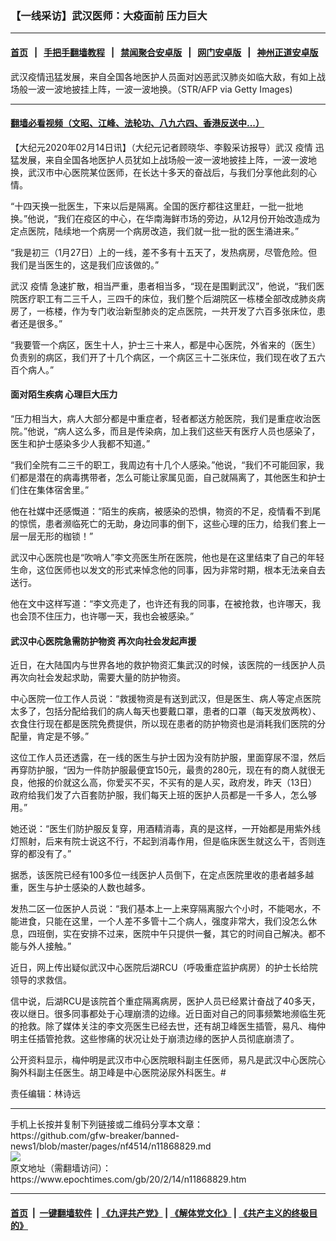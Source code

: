 ### 【一线采访】武汉医师：大疫面前 压力巨大
------------------------

#### [首页](https://github.com/gfw-breaker/banned-news1/blob/master/README.md) &nbsp;&nbsp;|&nbsp;&nbsp; [手把手翻墙教程](https://github.com/gfw-breaker/guides/wiki) &nbsp;&nbsp;|&nbsp;&nbsp; [禁闻聚合安卓版](https://github.com/gfw-breaker/bn-android) &nbsp;&nbsp;|&nbsp;&nbsp; [网门安卓版](https://github.com/oGate2/oGate) &nbsp;&nbsp;|&nbsp;&nbsp; [神州正道安卓版](https://github.com/SzzdOgate/update) 



<div><img alt="" class="aligncenter wp-post-image" src="https://i.epochtimes.com/assets/uploads/2020/02/1233-600x400.jpg"/>
<div class="red16 caption">
 武汉疫情迅猛发展，来自全国各地医护人员面对凶恶武汉肺炎如临大敌，有如上战场般一波一波地披挂上阵，一波一波地换。（STR/AFP via Getty Images)
</div>
</div><hr/>

#### [翻墙必看视频（文昭、江峰、法轮功、八九六四、香港反送中...）](https://github.com/gfw-breaker/banned-news1/blob/master/pages/link3.md)

<div><p>
 【大纪元2020年02月14日讯】（大纪元记者顾晓华、李毅采访报导）武汉
 <ok href="https://www.epochtimes.com/gb/tag/%E7%96%AB%E6%83%85.html">
  疫情
 </ok>
 迅猛发展，来自全国各地医护人员犹如上战场般一波一波地披挂上阵，一波一波地换，武汉市中心医院某位医师，在长达十多天的奋战后，与我们分享他此刻的心情。
</p>
<p>
 “十四天换一批医生，下来以后是隔离。全国的医疗都往这里赶，一批一批地换。”他说，“我们在疫区的中心，在华南海鲜市场的旁边，从12月份开始改造成为定点医院，陆续地一个病房一个病房改造，我们就一批一批的医生涌进来。”
</p>
<p>
 “我是初三（1月27日）上的一线，差不多有十五天了，发热病房，尽管危险。但我们是当医生的，这是我们应该做的。”
</p>
<p>
 武汉
 <ok href="https://www.epochtimes.com/gb/tag/%E7%96%AB%E6%83%85.html">
  疫情
 </ok>
 急速扩散，相当严重，患者相当多，“现在是围剿武汉”，他说，“我们医院医疗职工有二三千人，三四千的床位，我们整个后湖院区一栋楼全部改成肺炎病房了，一栋楼，作为专门收治新型肺炎的定点医院，一共开发了六百多张床位，患者还是很多。”
</p>
<p>
 “我要管一个病区，医生十人，护士三十来人，都是中心医院，外省来的（医生）负责别的病区，我们开了十几个病区，一个病区三十二张床位，我们现在收了五六百个病人。”
</p>
<h4>
 面对陌生疾病 心理巨大压力
</h4>
<p>
 “压力相当大，病人大部分都是中重症者，轻者都送方舱医院，我们是重症收治医院。”他说，“病人这么多，而且是传染病，加上我们这些天有医疗人员也感染了，医生和护士感染多少人我都不知道。”
</p>
<p>
 “我们全院有二三千的职工，我周边有十几个人感染。”他说，“我们不可能回家，我们都是潜在的病毒携带者，怎么可能让家属见面，自己就隔离了，其他医生和护士们住在集体宿舍里。”
</p>
<p>
 他在社媒中还感慨道：“陌生的疾病，被感染的恐惧，物资的不足，疫情看不到尾的惊慌，患者濒临死亡的无助，身边同事的倒下，这些心理的压力，给我们套上一层一层无形的枷锁！”
</p>
<p>
 武汉中心医院也是“吹哨人”李文亮医生所在医院，他也是在这里结束了自己的年轻生命，这位医师也以发文的形式来悼念他的同事，因为非常时期，根本无法亲自去送行。
</p>
<p>
 他在文中这样写道：“李文亮走了，也许还有我的同事，在被抢救，也许哪天，我也会顶不住压力，也许哪一天，我也会被感染。”
</p>
<h4>
 武汉中心医院急需防护物资 再次向社会发起声援
</h4>
<p>
 近日，在大陆国内与世界各地的救护物资汇集武汉的时候，该医院的一线医护人员再次向社会发起求助，需要大量的防护物资。
</p>
<p>
 中心医院一位工作人员说：“救援物资是有送到武汉，但是医生、病人等定点医院太多了，包括分配给我们的病人每天也要戴口罩，患者的口罩（每天发放两枚）、衣食住行现在都是医院免费提供，所以现在患者的防护物资也是消耗我们医院的分配量，肯定是不够。”
</p>
<p>
 这位工作人员还透露，在一线的医生与护士因为没有防护服，里面穿尿不湿，然后再穿防护服，“因为一件防护服最便宜150元，最贵的280元，现在有的商人就很无良，他报的价就这么高，你爱买不买，不买有的是人买，政府发，昨天（13日）政府给我们发了六百套防护服，我们每天上班的医护人员都是一千多人，怎么够用。”
</p>
<p>
 她还说：“医生们防护服反复穿，用酒精消毒，真的是这样，一开始都是用紫外线灯照射，后来有院士说这不行，不起到消毒作用，但是临床医生就这么干，否则连穿的都没有了。”
</p>
<p>
 据悉，该医院已经有100多位一线医护人员倒下，在定点医院里收的患者越多越重，医生与护士感染的人数也越多。
</p>
<p>
 发热二区一位医护人员说：“我们基本上一上来穿隔离服六个小时，不能喝水，不能进食，只能在这里，一个人差不多管十二个病人，强度非常大，我们没怎么休息，四班倒，实在安排不过来，医院中午只提供一餐，其它的时间自己解决。都不能与外人接触。”
</p>
<p>
 近日，网上传出疑似武汉中心医院后湖RCU（呼吸重症监护病房）的护士长给院领导的求救信。
</p>
<p>
 信中说，后湖RCU是该院首个重症隔离病房，医护人员已经累计奋战了40多天，夜以继日。很多同事都处于心理崩溃的边缘。近日面对自己的同事频繁地濒临生死的抢救。除了媒体关注的李文亮医生已经去世，还有胡卫峰医生插管，易凡、梅仲明主任插管抢救。这些惨痛的状况让处于崩溃边缘的医护人员彻底崩溃了。
</p>
<p>
 公开资料显示，梅仲明是武汉市中心医院眼科副主任医师，易凡是武汉中心医院心胸外科副主任医生。胡卫峰是中心医院泌尿外科医生。#
</p>
<p>
 责任编辑：林诗远
</p>
</div>
<hr/>
手机上长按并复制下列链接或二维码分享本文章：<br/>
https://github.com/gfw-breaker/banned-news1/blob/master/pages/nf4514/n11868829.md <br/>
<a href='https://github.com/gfw-breaker/banned-news1/blob/master/pages/nf4514/n11868829.md'><img src='https://github.com/gfw-breaker/banned-news1/blob/master/pages/nf4514/n11868829.md.png'/></a> <br/>
原文地址（需翻墙访问）：https://www.epochtimes.com/gb/20/2/14/n11868829.htm


------------------------
#### [首页](https://github.com/gfw-breaker/banned-news1/blob/master/README.md) &nbsp;|&nbsp; [一键翻墙软件](https://github.com/gfw-breaker/nogfw/blob/master/README.md) &nbsp;| [《九评共产党》](https://github.com/gfw-breaker/9ping.md/blob/master/README.md#九评之一评共产党是什么) | [《解体党文化》](https://github.com/gfw-breaker/jtdwh.md/blob/master/README.md) | [《共产主义的终极目的》](https://github.com/gfw-breaker/gczydzjmd.md/blob/master/README.md)


<img src='http://gfw-breaker.win/banned-news/pages/nf4514/n11868829.md' width='0px' height='0px'/>